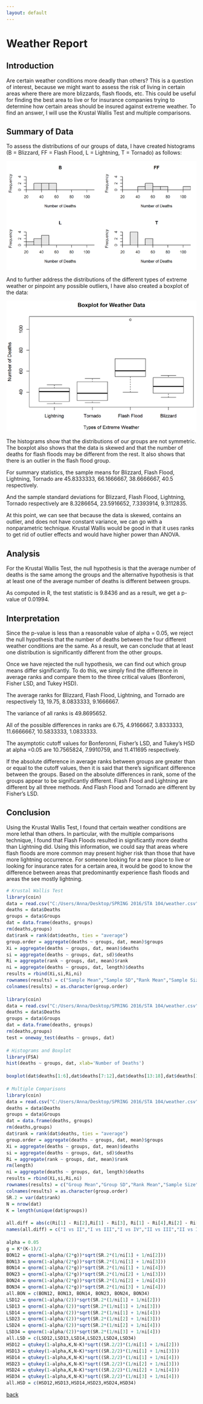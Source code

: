```yaml
---
layout: default
---
```


# Weather Report

## Introduction

Are certain weather conditions more deadly than others? This is a question of
interest, because we might want to assess the risk of living in certain areas where
there are more blizzards, flash floods, etc. This could be useful for finding the best
area to live or for insurance companies trying to determine how certain areas
should be insured against extreme weather. To find an answer, I will use the
Krustal Wallis Test and multiple comparisons.

## Summary of Data

To assess the distributions of our groups of data, I have created histograms (B =
Blizzard, FF = Flash Flood, L = Lightning, T = Tornado) as follows:

![Branching](/assets/img/WR_1.png)

And to further address the distributions of the different types of extreme weather or
pinpoint any possible outliers, I have also created a boxplot of the data:

![Branching](/assets/img/WR_2.png)

The histograms show that the distributions of our groups are not symmetric. The
boxplot also shows that the data is skewed and that the number of deaths for flash
floods may be different from the rest. It also shows that there is an outlier in the
flash flood group.

For summary statistics, the sample means for Blizzard, Flash Flood, Lightning,
Tornado are 45.8333333, 66.1666667, 38.6666667, 40.5 respectively.

And the sample standard deviations for Blizzard, Flash Flood, Lightning, Tornado
respectively are 8.3286654, 23.5916652, 7.3393914, 9.3112835.

At this point, we can see that because the data is skewed, contains an outlier, and
does not have constant variance, we can go with a nonparametric technique.
Krustal Wallis would be good in that it uses ranks to get rid of outlier effects and
would have higher power than ANOVA.

## Analysis

For the Krustal Wallis Test, the null hypothesis is that the average number of deaths
is the same among the groups and the alternative hypothesis is that at least one of the 
average number of deaths is different between groups.

As computed in R, the test statistic is 9.8436 and as a result, we get a p-value
of 0.01994.

## Interpretation

Since the p-value is less than a reasonable value of alpha = 0.05, we reject the null
hypothesis that the number of deaths between the four different weather conditions
are the same. As a result, we can conclude that at least one distribution is
significantly different from the other groups.

Once we have rejected the null hypothesis, we can find out which group means
differ significantly. To do this, we simply find the difference in average ranks and
compare them to the three critical values (Bonferoni, Fisher LSD, and Tukey HSD).

The average ranks for Blizzard, Flash Flood, Lightning, and Tornado are
respectively 13, 19.75, 8.0833333, 9.1666667.

The variance of all ranks is 49.8695652.

All of the possible differences in ranks are 6.75, 4.9166667, 3.8333333,
11.6666667, 10.5833333, 1.0833333.

The asymptotic cutoff values for Bonferonni, Fisher’s LSD, and Tukey’s HSD at alpha =0.05
are 10.7565824, 7.9910759, and 11.411695 respectively.

If the absolute difference in average ranks between groups are greater than or
equal to the cutoff values, then it is said that there’s significant difference between
the groups. Based on the absolute differences in rank, some of the groups appear
to be significantly different. Flash Flood and Lightning are different by all three
methods. And Flash Flood and Tornado are different by Fisher’s LSD.

## Conclusion

Using the Krustal Wallis Test, I found that certain weather conditions are more
lethal than others. In particular, with the multiple comparisons technique, I found
that Flash Floods resulted in significantly more deaths than Lightning did. Using
this information, we could say that areas where flash floods are more common may
present higher risk than those that have more lightning occurrence. For someone
looking for a new place to live or looking for insurance rates for a certain area, it
would be good to know the difference between areas that predominantly
experience flash floods and areas the see mostly lightning.

```r
# Krustal Wallis Test
library(coin)
data = read.csv("C:/Users/Anna/Desktop/SPRING 2016/STA 104/weather.csv",header=T)
deaths = data$Deaths
groups = data$Groups
dat = data.frame(deaths, groups)
rm(deaths,groups)
dat$rank = rank(dat$deaths, ties = "average")
group.order = aggregate(deaths ~ groups, dat, mean)$groups
Xi = aggregate(deaths ~ groups, dat, mean)$deaths
si = aggregate(deaths ~ groups, dat, sd)$deaths
Ri = aggregate(rank ~ groups, dat, mean)$rank
ni = aggregate(deaths ~ groups, dat, length)$deaths
results = rbind(Xi,si,Ri,ni)
rownames(results) = c("Sample Mean","Sample SD","Rank Mean","Sample Size")
colnames(results) = as.character(group.order)

library(coin)
data = read.csv("C:/Users/Anna/Desktop/SPRING 2016/STA 104/weather.csv",header=T)
deaths = data$Deaths
groups = data$Groups
dat = data.frame(deaths, groups)
rm(deaths,groups)
test = oneway_test(deaths ~ groups, dat)

# Histograms and Boxplot
library(FSA)
hist(deaths ~ groups, dat, xlab='Number of Deaths')

boxplot(dat$deaths[1:6],dat$deaths[7:12],dat$deaths[13:18],dat$deaths[19:24],names=c('Lightning','Tornado','Flash Flood','Blizzard'),xlab='Types of Extreme Weather',ylab='Number of Deaths',main='Boxplot for Weather Data')

# Multiple Comparisons
library(coin)
data = read.csv("C:/Users/Anna/Desktop/SPRING 2016/STA 104/weather.csv",header=T)
deaths = data$Deaths
groups = data$Groups
dat = data.frame(deaths, groups)
rm(deaths,groups)
dat$rank = rank(dat$deaths, ties = "average")
group.order = aggregate(deaths ~ groups, dat, mean)$groups
Xi = aggregate(deaths ~ groups, dat, mean)$deaths
si = aggregate(deaths ~ groups, dat, sd)$deaths
Ri = aggregate(rank ~ groups, dat, mean)$rank
rm(length)
ni = aggregate(deaths ~ groups, dat, length)$deaths
results = rbind(Xi,si,Ri,ni)
rownames(results) = c("Group Mean","Group SD","Rank Mean","Sample Size")
colnames(results) = as.character(group.order)
SR.2 = var(dat$rank)
N = nrow(dat)
K = length(unique(dat$groups))

all.diff = abs(c(Ri[1] ‐ Ri[2],Ri[1] ‐ Ri[3], Ri[1] ‐ Ri[4],Ri[2] ‐ Ri[3],Ri[2] ‐ Ri[4],Ri[3] ‐ Ri[4]))
names(all.diff) = c("I vs II","I vs III","I vs IV","II vs III","II vs IV","III vs IV")

alpha = 0.05
g = K*(K‐1)/2
BON12 = qnorm(1‐alpha/(2*g))*sqrt(SR.2*(1/ni[1] + 1/ni[2]))
BON13 = qnorm(1‐alpha/(2*g))*sqrt(SR.2*(1/ni[1] + 1/ni[3]))
BON14 = qnorm(1‐alpha/(2*g))*sqrt(SR.2*(1/ni[1] + 1/ni[4]))
BON23 = qnorm(1‐alpha/(2*g))*sqrt(SR.2*(1/ni[2] + 1/ni[3]))
BON24 = qnorm(1‐alpha/(2*g))*sqrt(SR.2*(1/ni[2] + 1/ni[4]))
BON34 = qnorm(1‐alpha/(2*g))*sqrt(SR.2*(1/ni[3] + 1/ni[4]))
all.BON = c(BON12, BON13, BON14, BON23, BON24, BON34)
LSD12 = qnorm(1‐alpha/(2))*sqrt(SR.2*(1/ni[1] + 1/ni[2]))
LSD13 = qnorm(1‐alpha/(2))*sqrt(SR.2*(1/ni[1] + 1/ni[3]))
LSD14 = qnorm(1‐alpha/(2))*sqrt(SR.2*(1/ni[1] + 1/ni[4]))
LSD23 = qnorm(1‐alpha/(2))*sqrt(SR.2*(1/ni[2] + 1/ni[3]))
LSD24 = qnorm(1‐alpha/(2))*sqrt(SR.2*(1/ni[2] + 1/ni[4]))
LSD34 = qnorm(1‐alpha/(2))*sqrt(SR.2*(1/ni[3] + 1/ni[4]))
all.LSD = c(LSD12,LSD13,LSD14,LSD23,LSD24,LSD34)
HSD12 = qtukey(1‐alpha,K,N‐K)*sqrt((SR.2/2)*(1/ni[1] + 1/ni[2]))
HSD13 = qtukey(1‐alpha,K,N‐K)*sqrt((SR.2/2)*(1/ni[1] + 1/ni[3]))
HSD14 = qtukey(1‐alpha,K,N‐K)*sqrt((SR.2/2)*(1/ni[1] + 1/ni[4]))
HSD23 = qtukey(1‐alpha,K,N‐K)*sqrt((SR.2/2)*(1/ni[2] + 1/ni[3]))
HSD24 = qtukey(1‐alpha,K,N‐K)*sqrt((SR.2/2)*(1/ni[2] + 1/ni[4]))
HSD34 = qtukey(1‐alpha,K,N‐K)*sqrt((SR.2/2)*(1/ni[3] + 1/ni[4]))
all.HSD = c(HSD12,HSD13,HSD14,HSD23,HSD24,HSD34)
```

[back](./)
